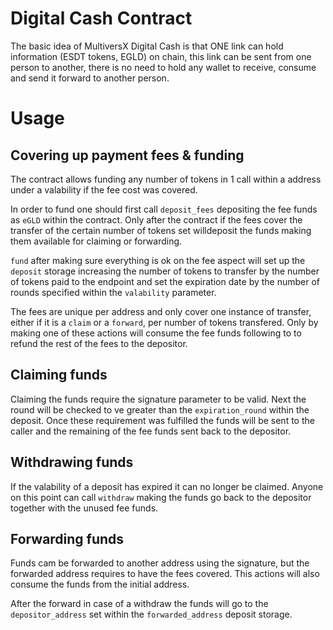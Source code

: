 # Digital Cash Contract

The basic idea of MultiversX Digital Cash is that ONE link can hold information (ESDT tokens, EGLD) on chain, this link can be sent from one person to another, there is no need to hold any wallet to receive, consume and send it forward to another person.

# Usage

## Covering up payment fees & funding

The contract allows funding any number of tokens in 1 call within a address under a valability if the fee cost was covered.

In order to fund one should first call `deposit_fees` depositing the fee funds as `eGLD` within the contract. Only after the contract if the fees cover the transfer of the certain number of tokens set willdeposit the funds making them available for claiming or forwarding.

`fund` after making sure everything is ok on the fee aspect will set up the `deposit` storage increasing the number of tokens to transfer by the number of tokens paid to the endpoint and set the expiration date by the number of rounds specified within the `valability` parameter.

The fees are unique per address and only cover one instance of transfer, either if it is a `claim` or a `forward`, per number of tokens transfered. Only by making one of these actions will consume the fee funds following to to refund the rest of the fees to the depositor.

## Claiming funds

Claiming the funds require the signature parameter to be valid. Next the round will be checked to ve greater than the `expiration_round` within the deposit. Once these requirement was fulfilled the funds will be sent to the caller and the remaining of the fee funds sent back to the depositor.

## Withdrawing funds

If the valability of a deposit has expired it can no longer be claimed. Anyone on this point can call `withdraw` making the funds go back to the depositor together with the unused fee funds.


## Forwarding funds

Funds cam be forwarded to another address using the signature, but the forwarded address requires to have the fees covered. This actions will also consume the funds from the initial address.

After the forward in case of a withdraw the funds will go to the `depositor_address` set within the `forwarded_address` deposit storage.
